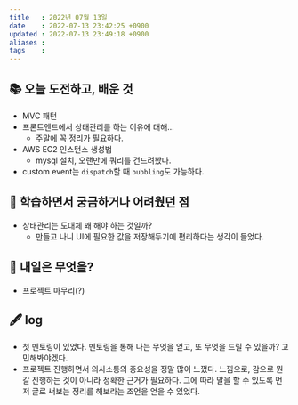```yaml
---
title   : 2022년 07월 13일 
date    : 2022-07-13 23:42:25 +0900
updated : 2022-07-13 23:49:18 +0900
aliases : 
tags    : 
---
```

## 📚 오늘 도전하고, 배운 것
- MVC 패턴
- 프론트엔드에서 상태관리를 하는 이유에 대해...
  - 주말에 꼭 정리가 필요하다.
- AWS EC2 인스턴스 생성법
  - mysql 설치, 오랜만에 쿼리를 건드려봤다.
- custom event는 `dispatch`할 때 `bubbling`도 가능하다.

## 🤔 학습하면서 궁금하거나 어려웠던 점 
- 상태관리는 도대체 왜 해야 하는 것일까?
  - 만들고 나니 UI에 필요한 값을 저장해두기에 편리하다는 생각이 들었다.

## 🌅 내일은 무엇을?
- 프로젝트 마무리(?)

## 🖋 log
- 첫 멘토링이 있었다. 멘토링을 통해 나는 무엇을 얻고, 또 무엇을 드릴 수 있을까? 고민해봐야겠다.
- 프로젝트 진행하면서 의사소통의 중요성을 정말 많이 느꼈다. 느낌으로, 감으로 뭔갈 진행하는 것이 아니라 정확한 근거가 필요하다. 그에 따라 말을 할 수 있도록 먼저 글로 써보는 정리를 해보라는 조언을 얻을 수 있었다.


